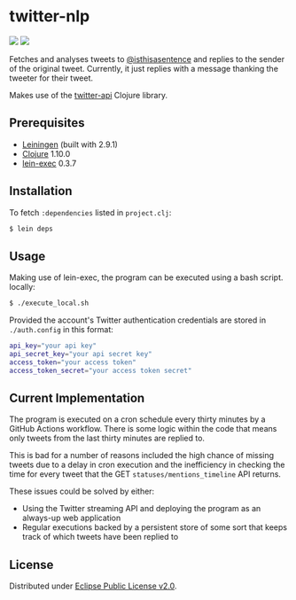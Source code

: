 # twitter-nlp

![](https://github.com/blairnangle/twitter-nlp/workflows/CI/badge.svg) ![](https://github.com/blairnangle/twitter-nlp/workflows/Cron/badge.svg)

Fetches and analyses tweets to [@isthisasentence](https://twitter.com/isthisasentence) and replies to the sender of the
original tweet. Currently, it just replies with a message thanking the tweeter for their tweet.

Makes use of the [twitter-api](https://github.com/adamwynne/twitter-api) Clojure library.

## Prerequisites

* [Leiningen](https://github.com/technomancy/leiningen) (built with 2.9.1)
* [Clojure](https://github.com/clojure/clojure) 1.10.0
* [lein-exec](https://github.com/kumarshantanu/lein-exec) 0.3.7

## Installation

To fetch `:dependencies` listed in `project.clj`:

```bash
$ lein deps
```

## Usage

Making use of lein-exec, the program can be executed using a bash script. locally:

```bash
$ ./execute_local.sh
```

Provided the account's Twitter authentication credentials are stored in `./auth.config` in this format:

```bash
api_key="your api key"
api_secret_key="your api secret key"
access_token="your access token"
access_token_secret="your access token secret"
```

## Current Implementation

The program is executed on a cron schedule every thirty minutes by a GitHub Actions workflow. There is some logic 
within the code that means only tweets from the last thirty minutes are replied to.

This is bad for a number of reasons included the high chance of missing tweets due to a delay in cron execution and 
the inefficiency in checking the time for every tweet that the GET `statuses/mentions_timeline` API returns.

These issues could be solved by either:
* Using the Twitter streaming API and deploying the program as an always-up web application
* Regular executions backed by a persistent store of some sort that keeps track of which tweets have been replied to

## License

Distributed under [Eclipse Public License v2.0](./LICENSE).
